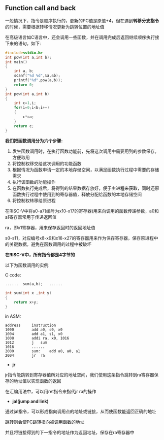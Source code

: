 ## Function call and back



一般情况下，指令是顺序执行的，更新的PC值是原值+4，但在遇到**转移分支指令**的时候，需要根据转移情况更新为跳转位置的地址值

在高级语言如C语言中，还会调用一些函数，并在调用完成后返回继续顺序执行接下来的语句，如下:

```c
#include<stdio.h>
int pow(int a,int b);
int main()
{
    int a, b;
    scanf("%d %d",&a,&b);
    printf("%d",pow(a,b));
    return 0;
}
int pow(int a,int b)
{
    int c=1,i;
    for(i=0;i<b;i++)
    {
        c*=a;
    }
    return c;
}
```

**我们把函数调用分为六个步骤:**

1. 发生函数调用时，在执行函数功能前，先将这次调用中需要用到的参数保存，方便取用
2. 将控制权移交给这次调用的功能函数
3. 根据情况为函数申请一定的本地存储空间，以满足函数执行过程中需要的存储需求
4. 执行该函数的功能操作
5. 在函数执行完成后，将得到的结果数据存放好，便于主进程来获取，同时还原函数执行过程中使用到的寄存器值，释放分配给函数的本地存储空间
6. 将控制权转移给原进程

在RISC-V中将a0-a7(编号为x10-x17的寄存器)用来向调用的函数传递参数，a0和a1寄存器常用于传递返回值

ra，即x1寄存器，用来保存返回时的返回地址值

s0-s11，对应编号x8-x9和x18-x27的寄存器用来作为保存寄存器，保存原进程中的关键数据，避免在函数调用的过程中被破坏

**在RISC-V中，所有指令都是4字节的**

以下为函数调用的实例:

C code:

```c
......	sum(a,b);	......
    
int sum(int x ,int y)
{
    return x+y;
}
```

in ASM:

```assembly
address		instruction
1000		add a0, s0, x0
1004		add a1, s1, x0
1008		addi ra, x0, 1016
1012		j	sum
1016		......
2000		sum:	add a0, a0, a1
2004		jr	ra
```

- **jr**

jr指令能跳转到寄存器值所对应的地址空间，我们使用这条指令跳转到ra寄存器保存的地址值以实现函数的返回

在汇编用法中，可以用ret指令来指代jr ra的操作

- **jal(jump and link)**

通过jal指令，可以形成指向调用点的地址或链接，从而使函数能返回正确的地址

跳转则会使PC跳转指向被调用函数的地址

并且将链接得到的下一指令的地址作为返回地址，保存在ra寄存器中
